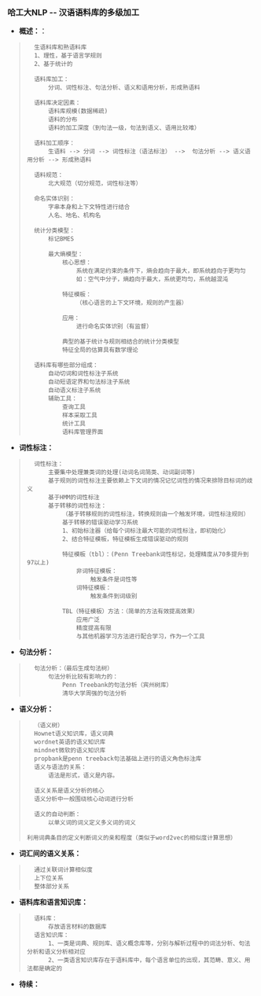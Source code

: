 ### 哈工大NLP -- 汉语语料库的多级加工
- **概述：**：
>       生语料库和熟语料库
>       1、理性，基于语言学规则
>       2、基于统计的
>
>       语料库加工：
>           分词、词性标注、句法分析、语义和语用分析，形成熟语料
>
>       语料库决定因素：
>           语料库规模(数据稀疏)
>           语料的分布
>           语料的加工深度（到句法一级，句法到语义、语用比较难）
>
>       语料加工顺序：
>           生语料 --> 分词 --> 词性标注（语法标注） -->  句法分析 --> 语义语用分析 --> 形成熟语料
>
>       语料规范：
>           北大规范（切分规范，词性标注等）
>
>       命名实体识别：
>           字串本身和上下文特性进行结合
>           人名、地名、机构名
>
>       统计分类模型：
>           标记BMES
>
>           最大熵模型：
>               核心思想：
>                   系统在满足约束的条件下，熵会趋向于最大，即系统趋向于更均匀
>                   如：空气中分子，熵趋向于最大，系统更均匀，系统越混沌
>
>               特征模板：
>                   （核心语言的上下文环境，规则的产生器）
>
>               应用：
>                   进行命名实体识别（有监督）
>
>               典型的基于统计与规则相结合的统计分类模型
>               特征全局的估算具有数学理论
>
>       语料库有哪些部分组成：
>           自动切词和词性标注子系统
>           自动短语定界和句法标注子系统
>           自动语义标注子系统
>           辅助工具：
>               查询工具
>               样本采取工具
>               统计工具
>               语料库管理界面
>
>
>
>

- **词性标注：**
>       词性标注：
>           主要集中处理兼类词的处理(动词名词简类、动词副词等)
>           基于规则的词性标注主要依赖上下文词的情况记忆词性的情况来排除目标词的歧义
>           基于HMM的词性标注
>           基于转移的词性标注：
>               （基于转移规则的词性标注，转换规则由一个触发环境，词性标注规则）
>               基于转移的错误驱动学习系统
>               1、初始标注器（给每个词标注最大可能的词性标注，即初始化）
>               2、结合特征模板，特征模板生成错误驱动的规则
>
>               特征模板（tbl）：(Penn Treebank词性标记，处理精度从70多提升到97以上)
>                   非词特征模板：
>                       触发条件是词性等
>                   词特征模板：
>                       触发条件到词级别
>
>               TBL（特征模板）方法：（简单的方法有效提高效果）
>                   应用广泛
>                   精度提高有限
>                   与其他机器学习方法进行配合学习，作为一个工具
>

- **句法分析：**
>       句法分析：（最后生成句法树）
>           句法分析比较有影响力的：
>               Penn Treebank的句法分析（宾州树库）
>               清华大学周强的句法分析
>
>

- **语义分析：**
>       （语义树）
>       Hownet语义知识库，语义词典
>       wordnet英语的语义知识库
>       mindnet微软的语义知识库
>       propbank是penn treeback句法基础上进行的语义角色标注库
>       语义与语法的关系：
>           语法是形式，语义是内容。
>
>       语义关系是语义分析的核心
>       语义分析中一般围绕核心动词进行分析
>
>       语义的自动判断：
>           以单义词的词义定义多义词的词义
>           利用词典条目的定义判断词义的亲和程度（类似于word2vec的相似度计算思想）
>

- **词汇间的语义关系：**
>       通过关联词计算相似度
>       上下位关系
>       整体部分关系
>
>
>
>
>

- **语料库和语言知识库：**
>       语料库：
>           存放语言材料的数据库
>       语言知识库：
>           1、一类是词典、规则库、语义概念库等，分别与解析过程中的词法分析、句法分析和语义分析相对应
>           2、一类语言知识库存在于语料库中，每个语言单位的出现，其范畴、意义、用法都是确定的
>
>
>
>
>
>


- **待续：**
>
>
>
>
>
>
>
>
>
>
>
>
>
>
>
>
>
>
>
>
>
>
>
>
>
>
>
>
